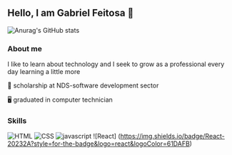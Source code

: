 ## Hello, I am Gabriel Feitosa 👋

![Anurag's GitHub stats](https://github-readme-stats.vercel.app/api?username=Gabriel-Feitosa2&show_icons=true&theme=dark)

### About me

I like to learn about technology and I seek to grow as a professional every day learning a little more

💼 scholarship at NDS-software development sector 

🖥️ graduated in computer technician


### Skills
![HTML](https://img.shields.io/badge/HTML5-E34F26?style=for-the-badge&logo=html5&logoColor=white)
![CSS](https://img.shields.io/badge/CSS3-1572B6?style=for-the-badge&logo=css3&logoColor=white)
![javascript](https://img.shields.io/badge/JavaScript-F7DF1E?style=for-the-badge&logo=javascript&logoColor=black)
![React] (https://img.shields.io/badge/React-20232A?style=for-the-badge&logo=react&logoColor=61DAFB)
